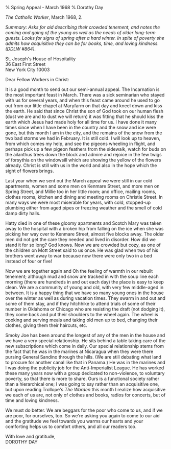 % Spring Appeal - March 1968
% Dorothy Day

*The Catholic Worker*, March 1968, 2.

*Summary: Asks for aid describing their crowded tenement, and notes the
coming and going of the young as well as the needs of older long-term
guests. Looks for signs of spring after a hard winter. In spite of
poverty she admits how acquisitive they can be for books, time, and
loving kindness. (DDLW \#864).*

St. Joseph's House of Hospitality  
36 East First Street  
New York City 10003  

Dear Fellow Workers in Christ:

It is a good month to send out our semi-annual appeal. The Incarnation
is the most important feast in March. There was a sick seminarian who
stayed with us for several years, and when this feast came around he
used to go out from our little chapel at Maryfarm on that day and kneel
down and kiss the earth. He said that since Christ the son of God took
on our human flesh (dust we are and to dust we will return) it was
fitting that he should kiss the earth which Jesus had made holy for all
time for us. I have done it many times since when I have been in the
country and the snow and ice were gone, but this month I am in the city,
and the remains of the snow from the two bad storms we had in February.
It is still cold. I will look up to heaven, from which comes my help,
and see the pigeons wheeling in flight, and perhaps pick up a few pigeon
feathers from the sidewalk, watch for buds on the ailanthus trees down
the block and admire and rejoice in the few twigs of forsythia on the
windowsill which are showing the yellow of the flowers already. Christ
is still with us in the world and also in the hope which the sight of
flowers brings.

Last year when we sent out the March appeal we were still in our cold
apartments, women and some men on Kenmare Street, and more men on Spring
Street, and Millie too in her little room; and office, mailing rooms,
clothes rooms, kitchen and dining and meeting rooms on Christie Street.
In many ways we were most miserable for years, with cold, stopped-up
plumbing either from aged pipes or freezing weather and the smell of
cold damp dirty halls.

Hatty died in one of these gloomy apartments and Scotch Mary was taken
away to the hospital with a broken hip from falling on the ice when she
was picking her way over to Kenmare Street, almost five blocks away. The
older men did not get the care they needed and lived in disorder. How
did we stand it for so long? God knows. Now we are crowded but cozy, as
one of the children on Mott Street said to us once. He was glad when two
of his brothers went away to war because now there were only two in a
bed instead of four or five!

Now we are together again and Oh the feeling of warmth in our rebuilt
tenement; although mud and snow are tracked in with the soup line each
morning (there are hundreds in and out each day) the place is easy to
keep clean. We are a community of young and old, with very few
middle-aged in between. It is a happy thing that we have so many young
ones in the house over the winter as well as during vacation times. They
swarm in and out and some of them stay, and if they hitchhike to attend
trials of some of their number in Oklahoma or Chicago who are resisting
the draft (not dodging it), they come back and put their shoulders to
the wheel again. The wheel is cooking and serving meals and taking old
men up to bed, changing their clothes, giving them their haircuts, etc.

Smoky Joe has been around the longest of any of the men in the house and
we have a very special relationship. He sits behind a table taking care
of the new subscriptions which come in daily. Our special relationship
stems from the fact that he was in the marines at Nicaragua when they
were there pursing General Sandino through the hills. (We are still
debating what land to procure for another canal like that in Panama.) He
was in the marines and I was doing the publicity job for the
Anti-Imperialist League. He has worked these many years now with a group
dedicated to non-violence, to voluntary poverty, so that there is more
to share. Ours is a functional society rather than a hierarchical one; I
was going to say rather than an acquisitive one, but upon reading
Trollope's *The Warden* this month I realize how acquisitive we each of
us are, not only of clothes and books, radios for concerts, but of time
and loving kindness.

We must do better. We are beggars for the poor who come to us, and if we
are poor, for ourselves, too. So we're asking you again to come to our
aid and the gratitude we feel towards you warms our hearts and your
comforting helps us to comfort others, and all our readers too.

With love and gratitude,  
DOROTHY DAY
